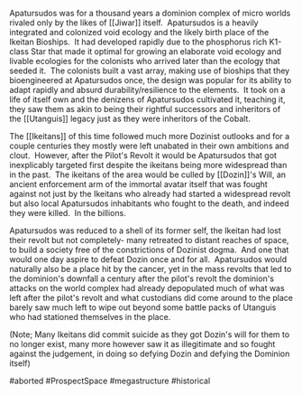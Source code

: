 
Apatursudos was for a thousand years a dominion complex of micro worlds rivaled only by the likes of [[Jiwar]] itself.  Apatursudos is a heavily integrated and colonized void ecology and the likely birth place of the Ikeitan Bioships.  It had developed rapidly due to the phosphorus rich K1-class Star that made it optimal for growing an elaborate void ecology and livable ecologies for the colonists who arrived later than the ecology that seeded it.  The colonists built a vast array, making use of bioships that they bioengineered at Apatursudos once, the design was popular for its ability to adapt rapidly and absurd durability/resilience to the elements.  It took on a life of itself own and the denizens of Apatursudos cultivated it, teaching it, they saw them as akin to being their rightful successors and inheritors of the [[Utanguis]] legacy just as they were inheritors of the Cobalt.  

The [[Ikeitans]] of this time followed much more Dozinist outlooks and for a couple centuries they mostly were left unabated in their own ambitions and clout.  However, after the Pilot's Revolt it would be Apatursudos that got inexplicably targeted first despite the ikeitans being more widespread than in the past.  The ikeitans of the area would be culled by [[Dozin]]'s Will, an ancient enforcement arm of the immortal avatar itself that was fought against not just by the Ikeitans who already had started a widespread revolt but also local Apatursudos inhabitants who fought to the death, and indeed they were killed.  In the billions.  

Apatursudos was reduced to a shell of its former self, the Ikeitan had lost their revolt but not completely- many retreated to distant reaches of space, to build a society free of the constrictions of Dozinist dogma.  And one that would one day aspire to defeat Dozin once and for all.  Apatursudos would naturally also be a place hit by the cancer, yet in the mass revolts that led to the dominion's downfall a century after the pilot's revolt the dominion's attacks on the world complex had already depopulated much of what was left after the pilot's revolt and what custodians did come around to the place barely saw much left to wipe out beyond some battle packs of Utanguis who had stationed themselves in the place.  

(Note; Many Ikeitans did commit suicide as they got Dozin's will for them to no longer exist, many more however saw it as illegitimate and so fought against the judgement, in doing so defying Dozin and defying the Dominion itself)

#aborted 
#ProspectSpace 
#megastructure 
#historical 